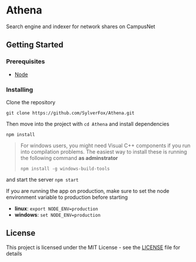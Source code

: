 # Athena

Search engine and indexer for network shares on CampusNet

## Getting Started

### Prerequisites

- [Node](https://nodejs.org)



### Installing

Clone the repository

```
git clone https://github.com/SylverFox/Athena.git
```

Then move into the project with `cd Athena` and install dependencies

```
npm install
```

>For windows users, you might need Visual C++ components if you run into compilation problems. The easiest way to install these is running the following command **as adminstrator**
>```
>npm install -g windows-build-tools
>```

and start the server `npm start`

If you are running the app on production, make sure to set the node environment variable to production before starting

- **linux**: `export NODE_ENV=production`
- **windows**: `set NODE_ENV=production`

## License

This project is licensed under the MIT License - see the [LICENSE](LICENSE) file for details

